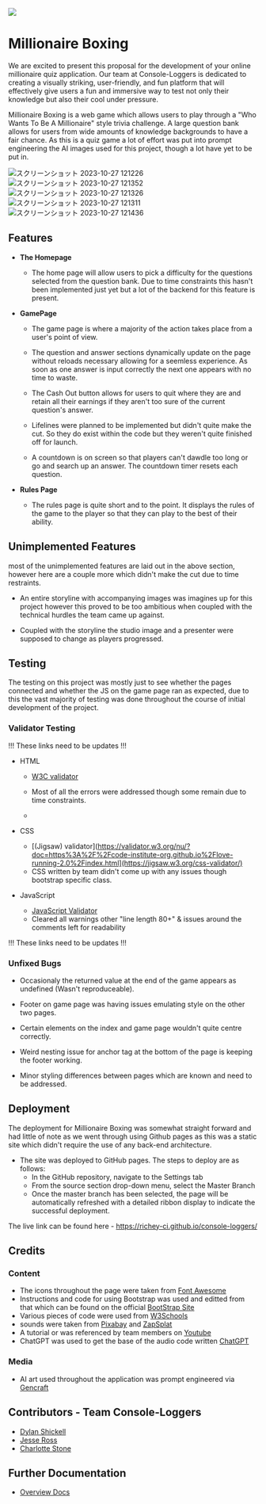 ![](https://res.cloudinary.com/dwz6t9jry/image/upload/v1704476876/1702606300962_lcofgr.jpg)
# Millionaire Boxing
We are excited to present this proposal for the development of your online millionaire quiz application. Our team at Console-Loggers is dedicated to creating a visually striking, user-friendly, and fun platform that will effectively give users a fun and immersive way to test not only their knowledge but also their cool under pressure. 
 
Millionaire Boxing is a web game which allows users to play through a "Who Wants To Be A Millionaire" style trivia challenge. A large question bank allows for users from wide amounts of knowledge backgrounds to have a fair chance. As this is a quiz game a lot of effort was put into prompt engineering the AI images used for this project, though a lot have yet to be put in.


![スクリーンショット 2023-10-27 121226](https://github.com/richey-ci/console-loggers/assets/144109245/e399628a-2734-406f-b56d-408426ec8971)
![スクリーンショット 2023-10-27 121352](https://github.com/richey-ci/console-loggers/assets/144109245/24c7f24f-d7e3-40f1-8f3a-a4a90bf0c23f)
![スクリーンショット 2023-10-27 121326](https://github.com/richey-ci/console-loggers/assets/144109245/fa536a41-b413-48be-bd95-554854813b40)
![スクリーンショット 2023-10-27 121311](https://github.com/richey-ci/console-loggers/assets/144109245/69840b46-6b9e-4ec3-8b4b-64a6db5edbad)
![スクリーンショット 2023-10-27 121436](https://github.com/richey-ci/console-loggers/assets/144109245/4555b128-dc83-44c1-be02-ec21a3e7f0ef)


## Features

- __The Homepage__

    - The home page will allow users to pick a difficulty for the questions selected from the question bank. Due to time constraints this hasn't been implemented just yet but a lot of the backend for this feature is present.

- __GamePage__

    - The game page is where a majority of the action takes place from a user's point of view.

    - The question and answer sections dynamically update on the page without reloads necessary allowing for a seemless experience. As soon as one answer is input correctly the next one appears with no time to waste.

    - The Cash Out button allows for users to quit where they are and retain all their earnings if they aren't too sure of the current question's answer.

    - Lifelines were planned to be implemented but didn't quite make the cut. So they do exist within the code but they weren't quite finished off for launch.

    - A countdown is on screen so that players can't dawdle too long or go and search up an answer. The countdown timer resets each question.

- __Rules Page__

    - The rules page is quite short and to the point. It displays the rules of the game to the player so that they can play to the best of their ability.

## Unimplemented Features

most of the unimplemented features are laid out in the above section, however here are a couple more which didn't make the cut due to time restraints.

- An entire storyline with accompanying images was imagines up for this project however this proved to be too ambitious when coupled with the technical hurdles the team came up against.

- Coupled with the storyline the studio image and a presenter were supposed to change as players progressed.


## Testing

The testing on this project was mostly just to see whether the pages connected and whether the JS on the game page ran as expected, due to this the vast majority of testing was done throughout the course of initial development of the project.

### Validator Testing

!!! These links need to be updates !!!

- HTML
    - [W3C validator](https://validator.w3.org/nu/?doc=https%3A%2F%2Fcode-institute-org.github.io%2Flove-running-2.0%2Findex.html)
    - Most of all the errors were addressed though some remain due to time constraints.
 
    - 
- CSS
    - [(Jigsaw) validator](https://validator.w3.org/nu/?doc=https%3A%2F%2Fcode-institute-org.github.io%2Flove-running-2.0%2Findex.html](https://jigsaw.w3.org/css-validator/)
    - CSS written by team didn't come up with any issues though bootstrap specific class.

- JavaScript
    - [JavaScript Validator](https://www.jslint.com)
    - Cleared all warnings other "line length 80+" & issues around the comments left for readability

!!! These links need to be updates !!!

### Unfixed Bugs

- Occasionaly the returned value at the end of the game appears as undefined (Wasn't reproduceable).

- Footer on game page was having issues emulating style on the other two pages.

- Certain elements on the index and game page wouldn't quite centre correctly.

- Weird nesting issue for anchor tag at the bottom of the page is keeping the footer working.

- Minor styling differences between pages which are known and need to be addressed.

## Deployment

The deployment for Millionaire Boxing was somewhat straight forward and had little of note as we went through using Github pages as this was a static site which didn't require the use of any back-end architecture.

- The site was deployed to GitHub pages. The steps to deploy are as follows: 
  - In the GitHub repository, navigate to the Settings tab 
  - From the source section drop-down menu, select the Master Branch
  - Once the master branch has been selected, the page will be automatically refreshed with a detailed ribbon display to indicate the successful deployment. 

The live link can be found here - https://richey-ci.github.io/console-loggers/

## Credits


### Content
- The icons throughout the page were taken from [Font Awesome](https://fontawesome.com)
- Instructions and code for using Bootstrap was used and editted from that which can be found on the official [BootStrap Site](https://getbootstrap.com)
- Various pieces of code were used from [W3Schools](https://www.w3schools.com)
- sounds were taken from [Pixabay](https://pixabay.com) and [ZapSplat](https://www.zapsplat.com)
- A tutorial or was referenced by team members on [Youtube](https://www.youtube.com)
- ChatGPT was used to get the base of the audio code written [ChatGPT](https://chat.openai.com)

### Media

- AI art used throughout the application was prompt engineered via [Gencraft](https://richey-ci.github.io/console-loggers/)

## Contributors - Team Console-Loggers

- [Dylan Shickell](https://github.com/Sepctrum)
- [Jesse Ross](https://github.com/JesseRoss001)
- [Charlotte Stone](https://github.com/Terafora)

## Further Documentation

- [Overview Docs]([https://www.jslint.com](https://docs.google.com/document/d/1UAOYXEZj1opXiwY1ws15FwaMVZG-CaRYDki_wZPmwG4/edit)https://docs.google.com/document/d/1UAOYXEZj1opXiwY1ws15FwaMVZG-CaRYDki_wZPmwG4/edit)
